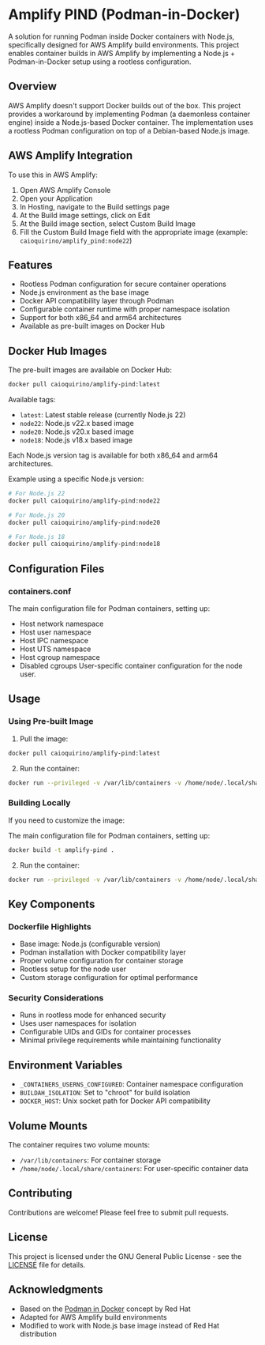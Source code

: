 # Amplify PIND (Podman-in-Docker)

A solution for running Podman inside Docker containers with Node.js, specifically designed for AWS Amplify build environments. This project enables container builds in AWS Amplify by implementing a Node.js + Podman-in-Docker setup using a rootless configuration.

## Overview

AWS Amplify doesn't support Docker builds out of the box. This project provides a workaround by implementing Podman (a daemonless container engine) inside a Node.js-based Docker container. The implementation uses a rootless Podman configuration on top of a Debian-based Node.js image.

## AWS Amplify Integration

To use this in AWS Amplify:

1. Open AWS Amplify Console
2. Open your Application
3. In Hosting, navigate to the Build settings page
4. At the Build image settings, click on Edit
5. At the Build image section, select Custom Build Image
6. Fill the Custom Build Image field with the appropriate image (example: `caioquirino/amplify_pind:node22`)

## Features

- Rootless Podman configuration for secure container operations
- Node.js environment as the base image
- Docker API compatibility layer through Podman
- Configurable container runtime with proper namespace isolation
- Support for both x86_64 and arm64 architectures
- Available as pre-built images on Docker Hub

## Docker Hub Images

The pre-built images are available on Docker Hub:

```bash
docker pull caioquirino/amplify-pind:latest
```

Available tags:
- `latest`: Latest stable release (currently Node.js 22)
- `node22`: Node.js v22.x based image
- `node20`: Node.js v20.x based image
- `node18`: Node.js v18.x based image

Each Node.js version tag is available for both x86_64 and arm64 architectures.

Example using a specific Node.js version:
```bash
# For Node.js 22
docker pull caioquirino/amplify-pind:node22

# For Node.js 20
docker pull caioquirino/amplify-pind:node20

# For Node.js 18
docker pull caioquirino/amplify-pind:node18
```

## Configuration Files

### containers.conf
The main configuration file for Podman containers, setting up:
- Host network namespace
- Host user namespace
- Host IPC namespace
- Host UTS namespace
- Host cgroup namespace
- Disabled cgroups
User-specific container configuration for the node user.

## Usage

### Using Pre-built Image

1. Pull the image:
```bash
docker pull caioquirino/amplify-pind:latest
```

2. Run the container:
```bash
docker run --privileged -v /var/lib/containers -v /home/node/.local/share/containers caioquirino/amplify-pind:latest
```

### Building Locally

If you need to customize the image:

The main configuration file for Podman containers, setting up:
```bash
docker build -t amplify-pind .
```

2. Run the container:
```bash
docker run --privileged -v /var/lib/containers -v /home/node/.local/share/containers amplify-pind
```

## Key Components

### Dockerfile Highlights

- Base image: Node.js (configurable version)
- Podman installation with Docker compatibility layer
- Proper volume configuration for container storage
- Rootless setup for the node user
- Custom storage configuration for optimal performance

### Security Considerations

- Runs in rootless mode for enhanced security
- Uses user namespaces for isolation
- Configurable UIDs and GIDs for container processes
- Minimal privilege requirements while maintaining functionality

## Environment Variables

- `_CONTAINERS_USERNS_CONFIGURED`: Container namespace configuration
- `BUILDAH_ISOLATION`: Set to "chroot" for build isolation
- `DOCKER_HOST`: Unix socket path for Docker API compatibility

## Volume Mounts

The container requires two volume mounts:
- `/var/lib/containers`: For container storage
- `/home/node/.local/share/containers`: For user-specific container data

## Contributing

Contributions are welcome! Please feel free to submit pull requests.

## License

This project is licensed under the GNU General Public License - see the [LICENSE](LICENSE) file for details.

## Acknowledgments

- Based on the [Podman in Docker](https://www.redhat.com/en/blog/podman-inside-container) concept by Red Hat
- Adapted for AWS Amplify build environments
- Modified to work with Node.js base image instead of Red Hat distribution 
